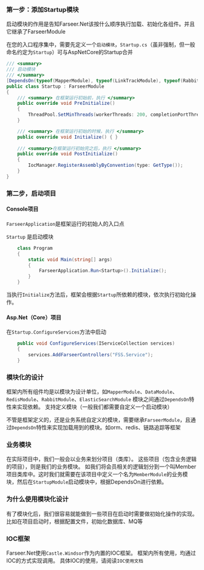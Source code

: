 ### 第一步：添加Startup模块
启动模块的作用是告知Farseer.Net该按什么顺序执行加载、初始化各组件。并且它继承了FarseerModule

在您的入口程序集中，需要先定义一个`启动模块`，`Startup.cs`（虽非强制，但一般命名约定为`Startup`）可与AspNetCore的Startup合并

```c#
/// <summary>
/// 启动模块
/// </summary>
[DependsOn(typeof(MapperModule), typeof(LinkTrackModule), typeof(RabbitModule), typeof(DataModule), typeof(RedisModule), typeof(MemberModule))]
public class Startup : FarseerModule
{
    /// <summary> 在框架运行初始前，执行 </summary>
    public override void PreInitialize()
    {
        ThreadPool.SetMinThreads(workerThreads: 200, completionPortThreads: 200);
    }

    /// <summary> 在框架运行初始的时候，执行 </summary>
    public override void Initialize() { }
    
    /// <summary>在框架运行初始完之后，执行 </summary>
    public override void PostInitialize()
    {
        IocManager.RegisterAssemblyByConvention(type: GetType());
    }
}
```

### 第二步，启动项目
#### Console项目
`FarseerApplication`是框架运行的初始人的入口点

`Startup` 是启动模块
```c#
    class Program
    {
        static void Main(string[] args)
        {
            FarseerApplication.Run<Startup>().Initialize();
        }
    }
```
当执行`Initialize`方法后，框架会根据`Startup`所依赖的模块，依次执行初始化操作。

#### Asp.Net（Core）项目
在`Startup.ConfigureServices`方法中启动
```c#
    public void ConfigureServices(IServiceCollection services)
    {
        services.AddFarseerControllers("FSS.Service");
    }
```

### 模块化的设计
框架内所有组件均是以模块为设计单位，如`MapperModule`、`DataModule`、`RedisModule`、`RabbitModule`、`ElasticSearchModule`
模块之间通过`DependsOn`特性来实现依赖。
支持定义模块（一般我们都需要自定义一个启动模块）


不管是框架定义的，还是业务系统自定义的模块，需要继承`FarseerModule`，且通过`DependsOn`特性来实现加载用到的模块。如orm、redis、链路追踪等框架

### 业务模块
在实际项目中，我们一般会以业务来划分项目（类库）。
这些项目（包含业务逻辑的项目），则是我们的业务模块。
如我们将会员相关的逻辑划分到一个叫Member项目类库中。这时我们就需要在该项目中定义一个名为`MemberModule`的业务模块，然后在`StartupModule`启动模块中，根据DependsOn进行依赖。

### 为什么使用模块化设计
有了模块化后，我们很容易就能做到一些项目在启动时需要做初始化操作的实现。
比如在项目启动时，根据配置文件，初始化数据库、MQ等


### IOC框架
Farseer.Net使用`Castle.Windsor`作为内置的IOC框架。
框架内所有使用，均通过IOC的方式实现调用。
具体IOC的使用，请阅读`IOC使用文档`
